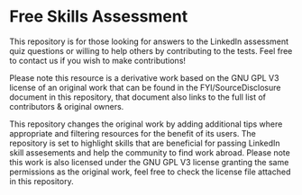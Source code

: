 # Free Skills Assessment
<a id="top-page"></a>

This repository is for those looking for answers to the LinkedIn assessment quiz questions or willing to help others by contributing to the tests. Feel free to contact us if you wish to make contributions!

Please note this resource is a derivative work based on the GNU GPL V3 license of an original work that can be found in the FYI/SourceDisclosure document in this repository, that document also links to the full list of contributors & original owners.

This repository changes the original work by adding additional tips where appropriate and filtering resources for the benefit of its users. The repository is set to highlight skills that are beneficial for passing LinkedIn skill assesements and help the community to find work abroad. Please note this work is also licensed under the GNU GPL V3 license granting the same permissions as the original work, feel free to check the license file attached in this repository.
